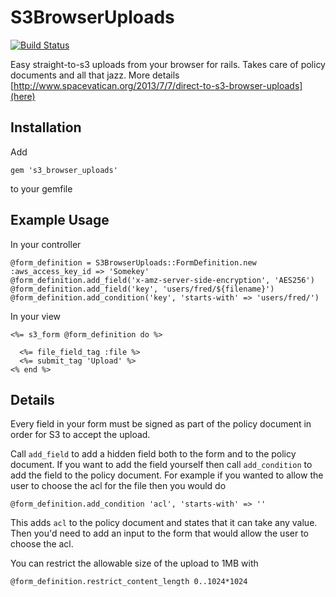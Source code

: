# S3BrowserUploads
[![Build Status](https://travis-ci.org/fcheung/s3_browser_uploads.png)](https://travis-ci.org/fcheung/s3_browser_uploads)

Easy straight-to-s3 uploads from your browser for rails. Takes care of policy documents and all that jazz. More details [http://www.spacevatican.org/2013/7/7/direct-to-s3-browser-uploads](here)

## Installation

Add

    gem 's3_browser_uploads'

to your gemfile

## Example Usage

In your controller

    @form_definition = S3BrowserUploads::FormDefinition.new :aws_access_key_id => 'Somekey'
    @form_definition.add_field('x-amz-server-side-encryption', 'AES256')
    @form_definition.add_field('key', 'users/fred/${filename}')
    @form_definition.add_condition('key', 'starts-with' => 'users/fred/')

In your view

    <%= s3_form @form_definition do %> 

      <%= file_field_tag :file %>
      <%= submit_tag 'Upload' %>
    <% end %>


## Details

Every field in your form must be signed as part of the policy document in order for S3 to accept the upload.

Call `add_field` to add a hidden field both to the form and to the policy document. If you want to add the field yourself then call `add_condition` to add the field to the policy document. For example if you wanted to allow the user to choose the acl for the file then you would do

    @form_definition.add_condition 'acl', 'starts-with' => ''

This adds `acl` to the policy document and states that it can take any value. Then you'd need to add an input to the form that would allow the user to choose the acl.
 

You can restrict the allowable size of the upload to 1MB with

    @form_definition.restrict_content_length 0..1024*1024